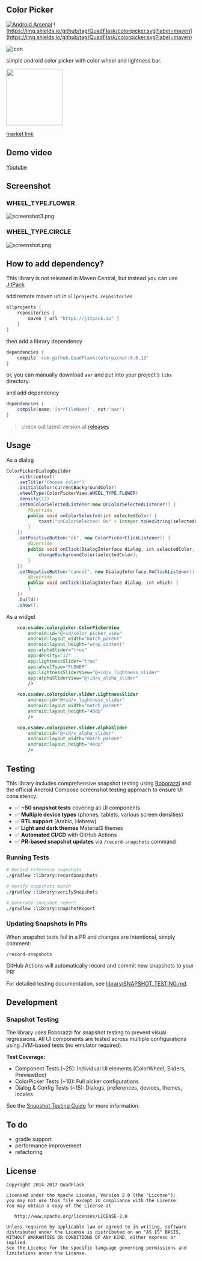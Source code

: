 Color Picker
-------------
[![Android Arsenal](https://img.shields.io/badge/Android%20Arsenal-Color%20Picker-brightgreen.svg?style=flat)](http://android-arsenal.com/details/1/1693)
![https://img.shields.io/github/tag/QuadFlask/colorpicker.svg?label=maven](https://img.shields.io/github/tag/QuadFlask/colorpicker.svg?label=maven)

![icon](https://github.com/QuadFlask/colorpicker/blob/master/app/src/main/res/drawable-xxxhdpi/ic_launcher.png)

simple android color picker with color wheel and lightness bar.

[<img src="https://upload.wikimedia.org/wikipedia/commons/thumb/c/cd/Get_it_on_Google_play.svg/800px-Get_it_on_Google_play.svg.png" width="150px">](https://play.google.com/store/apps/details?id=co.csadev.colorpicker.sample)

[market link](https://play.google.com/store/apps/details?id=co.csadev.colorpicker.sample)

## Demo video

[Youtube](https://youtu.be/MwWi9X7eqNI)

## Screenshot

### WHEEL_TYPE.FLOWER

![screenshot3.png](https://github.com/QuadFlask/colorpicker/blob/master/screenshot/screenshot3.png)

### WHEEL_TYPE.CIRCLE

![screenshot.png](https://github.com/QuadFlask/colorpicker/blob/master/screenshot/screenshot.png)

## How to add dependency?

This library is not released in Maven Central, but instead you can use [JitPack](https://jitpack.io)

add remote maven url in `allprojects.repositories`

```groovy
allprojects {
	repositories {
		maven { url "https://jitpack.io" }
	}
}
```

then add a library dependency

```groovy
dependencies {
	compile 'com.github.QuadFlask:colorpicker:0.0.13'
}
```

or, you can manually download `aar` and put into your project's `libs` directory.

and add dependency

```groovy
dependencies {
	compile(name:'[arrFileName]', ext:'aar')
}
```

> check out latest version at [releases](https://github.com/QuadFlask/colorpicker/releases)

## Usage

As a dialog

```java
ColorPickerDialogBuilder
	.with(context)
	.setTitle("Choose color")
	.initialColor(currentBackgroundColor)
	.wheelType(ColorPickerView.WHEEL_TYPE.FLOWER)
	.density(12)
	.setOnColorSelectedListener(new OnColorSelectedListener() {
		@Override
		public void onColorSelected(int selectedColor) {
			toast("onColorSelected: 0x" + Integer.toHexString(selectedColor));
		}
	})
	.setPositiveButton("ok", new ColorPickerClickListener() {
		@Override
		public void onClick(DialogInterface dialog, int selectedColor, Integer[] allColors) {
			changeBackgroundColor(selectedColor);
		}
	})
	.setNegativeButton("cancel", new DialogInterface.OnClickListener() {
		@Override
		public void onClick(DialogInterface dialog, int which) {
		}
	})
	.build()
	.show();
```

As a widget

```xml
	<co.csadev.colorpicker.ColorPickerView
		android:id="@+id/color_picker_view"
		android:layout_width="match_parent"
		android:layout_height="wrap_content"
		app:alphaSlider="true"
		app:density="12"
		app:lightnessSlider="true"
		app:wheelType="FLOWER"
		app:lightnessSliderView="@+id/v_lightness_slider"
	    app:alphaSliderView="@+id/v_alpha_slider"
		/>

	<co.csadev.colorpicker.slider.LightnessSlider
		android:id="@+id/v_lightness_slider"
		android:layout_width="match_parent"
		android:layout_height="48dp"
		/>

	<co.csadev.colorpicker.slider.AlphaSlider
		android:id="@+id/v_alpha_slider"
		android:layout_width="match_parent"
		android:layout_height="48dp"
		/>
```

## Testing

This library includes comprehensive snapshot testing using [Roborazzi](https://github.com/takahirom/roborazzi) and the official Android Compose screenshot testing approach to ensure UI consistency:

- ✅ **~50 snapshot tests** covering all UI components
- ✅ **Multiple device types** (phones, tablets, various screen densities)
- ✅ **RTL support** (Arabic, Hebrew)
- ✅ **Light and dark themes** Material3 themes
- ✅ **Automated CI/CD** with GitHub Actions
- ✅ **PR-based snapshot updates** via `/record-snapshots` command

### Running Tests

```bash
# Record reference snapshots
./gradlew :library:recordSnapshots

# Verify snapshots match
./gradlew :library:verifySnapshots

# Generate snapshot report
./gradlew :library:snapshotReport
```

### Updating Snapshots in PRs

When snapshot tests fail in a PR and changes are intentional, simply comment:
```
/record-snapshots
```

GitHub Actions will automatically record and commit new snapshots to your PR!

For detailed testing documentation, see [library/SNAPSHOT_TESTING.md](library/SNAPSHOT_TESTING.md).

## Development

### Snapshot Testing

The library uses Roborazzi for snapshot testing to prevent visual regressions. All UI components are tested across multiple configurations using JVM-based tests (no emulator required).

**Test Coverage:**
- Component Tests (~25): Individual UI elements (ColorWheel, Sliders, PreviewBox)
- ColorPicker Tests (~10): Full picker configurations
- Dialog & Config Tests (~15): Dialogs, preferences, devices, themes, locales

See the [Snapshot Testing Guide](library/SNAPSHOT_TESTING.md) for more information.

## To do

* gradle support
* performance improvement
* refactoring

## License

```
Copyright 2014-2017 QuadFlask

Licensed under the Apache License, Version 2.0 (the "License");
you may not use this file except in compliance with the License.
You may obtain a copy of the License at

   http://www.apache.org/licenses/LICENSE-2.0

Unless required by applicable law or agreed to in writing, software
distributed under the License is distributed on an "AS IS" BASIS,
WITHOUT WARRANTIES OR CONDITIONS OF ANY KIND, either express or implied.
See the License for the specific language governing permissions and
limitations under the License.
```
